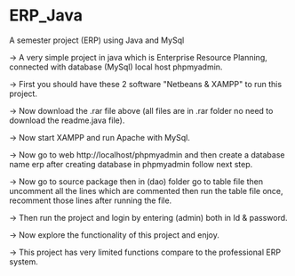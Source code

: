 # ERP_Java

A semester project (ERP) using Java and MySql

-> A very simple project in java which is Enterprise Resource Planning, connected with database (MySql) local host phpmyadmin.

-> First you should have these 2 software "Netbeans & XAMPP" to run this project.

-> Now download the .rar file above (all files are in .rar folder no need to download the readme.java file).

-> Now start XAMPP and run Apache with MySql.

-> Now go to web http://localhost/phpmyadmin and then create a database name erp after creating database in phpmyadmin follow next step.

-> Now go to source package then in (dao) folder go to table file then uncomment all the lines which are commented then run the table file once, recomment those lines after running the file.

-> Then run the project and login by entering (admin) both in Id & password.

-> Now explore the functionality of this project and enjoy.

-> This project has very limited functions compare to the professional ERP system.

